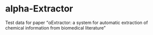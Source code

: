 # alpha-Extractor
Test data for paper “αExtractor: a system for automatic extraction of chemical information from biomedical literature”
